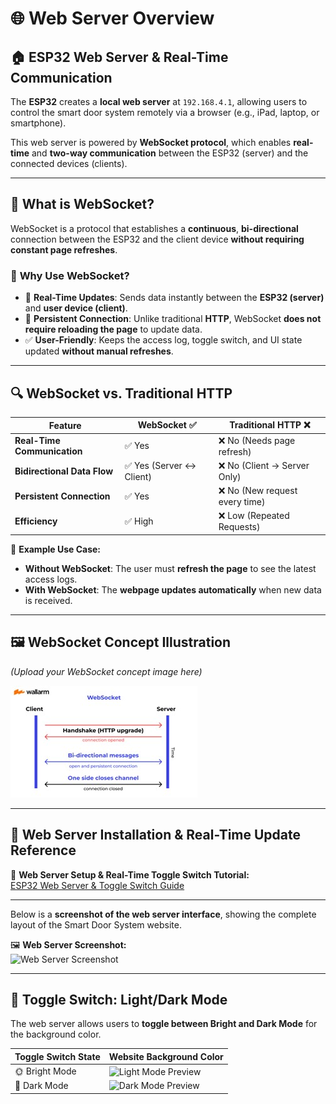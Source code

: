 # 🌐 Web Server Overview

## 🏠 ESP32 Web Server & Real-Time Communication  
The **ESP32** creates a **local web server** at `192.168.4.1`, allowing users to control the smart door system remotely via a browser (e.g., iPad, laptop, or smartphone).  

This web server is powered by **WebSocket protocol**, which enables **real-time** and **two-way communication** between the ESP32 (server) and the connected devices (clients).  

---

## 🔄 **What is WebSocket?**
WebSocket is a protocol that establishes a **continuous**, **bi-directional** connection between the ESP32 and the client device **without requiring constant page refreshes**.

### 📌 **Why Use WebSocket?**
- 🚀 **Real-Time Updates**: Sends data instantly between the **ESP32 (server)** and **user device (client)**.
- 🔄 **Persistent Connection**: Unlike traditional **HTTP**, WebSocket **does not require reloading the page** to update data.
- ✅ **User-Friendly**: Keeps the access log, toggle switch, and UI state updated **without manual refreshes**.

---

## 🔍 **WebSocket vs. Traditional HTTP**
| Feature         | WebSocket ✅ | Traditional HTTP ❌ |
|---------------|-------------|------------------|
| **Real-Time Communication** | ✅ Yes | ❌ No (Needs page refresh) |
| **Bidirectional Data Flow** | ✅ Yes (Server ↔ Client) | ❌ No (Client → Server Only) |
| **Persistent Connection** | ✅ Yes | ❌ No (New request every time) |
| **Efficiency** | ✅ High | ❌ Low (Repeated Requests) |

📌 **Example Use Case:**  
- **Without WebSocket**: The user must **refresh the page** to see the latest access logs.  
- **With WebSocket**: The **webpage updates automatically** when new data is received.  

---

## 🖼 **WebSocket Concept Illustration**  
*(Upload your WebSocket concept image here)*  

![WebSocket Diagram](https://github.com/Hotsunlok/ESP32-smart-door-system/blob/5098cd4271fb7b87008d8ab8eeb74e560be74fe2/%E5%9C%96%E7%89%872.jpg)

---
## 🔗 **Web Server Installation & Real-Time Update Reference**  
📌 **Web Server Setup & Real-Time Toggle Switch Tutorial:**  
[ESP32 Web Server & Toggle Switch Guide](https://randomnerdtutorials.com/esp32-esp8266-web-server-physical-button/)

---
Below is a **screenshot of the web server interface**, showing the complete layout of the Smart Door System website.

🖼 **Web Server Screenshot:**  
![Web Server Screenshot](your-screenshot-link-here)

---

## 🎨 **Toggle Switch: Light/Dark Mode**

The web server allows users to **toggle between Bright and Dark Mode** for the background color.

| **Toggle Switch State** | **Website Background Color** |
|------------------------|---------------------------|
| 🌞 Bright Mode  | ![Light Mode Preview](your-light-mode-image-link-here) |
| 🌙 Dark Mode  | ![Dark Mode Preview](your-dark-mode-image-link-here) |


